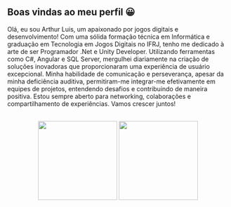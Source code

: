 ## Boas vindas ao meu perfil 😀

Olá, eu sou Arthur Luis, um apaixonado por jogos digitais e desenvolvimento! Com uma sólida formação técnica em Informática e graduação em Tecnologia em Jogos Digitais no IFRJ, tenho me dedicado à arte de ser Programador .Net e Unity Developer.
Utilizando ferramentas como C#, Angular e SQL Server, mergulhei diariamente na criação de soluções inovadoras que proporcionaram uma experiência de usuário excepcional.
Minha habilidade de comunicação e perseverança, apesar da minha deficiência auditiva, permitiram-me integrar-me efetivamente em equipes de projetos, entendendo desafios e contribuindo de maneira positiva.
Estou sempre aberto para networking, colaborações e compartilhamento de experiências. Vamos crescer juntos!

<br>

<!-- GITHUB STATUS -->
<div align="center">
  <img height="180em" src="https://github-readme-stats.vercel.app/api?username=ArthurCovelo&show_icons=true&theme=dark&include_all_commits=true&count_private=true"/>
  <img height="180em" src="https://github-readme-stats.vercel.app/api/top-langs/?username=ArthurCovelo&layout=compact&langs_count=10&theme=dark"/>
